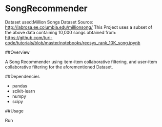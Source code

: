 # SongRecommender
 Dataset used:Million Songs Dataset 
 Source: http://labrosa.ee.columbia.edu/millionsong/ 
 This Project uses a subset of the above data containing 10,000 songs obtained from: https://github.com/turi-code/tutorials/blob/master/notebooks/recsys_rank_10K_song.ipynb
 
##Overview

A Song Recommender using item-item collaborative filtering, and user-item collaborative filtering for the aforementioned Dataset.

##Dependencies

* pandas
* scikit-learn
* numpy
* scipy

##Usage

Run
